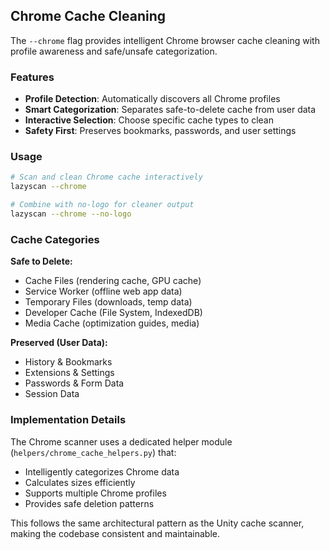 ## Chrome Cache Cleaning

The `--chrome` flag provides intelligent Chrome browser cache cleaning with profile awareness and safe/unsafe categorization.

### Features

- **Profile Detection**: Automatically discovers all Chrome profiles
- **Smart Categorization**: Separates safe-to-delete cache from user data
- **Interactive Selection**: Choose specific cache types to clean
- **Safety First**: Preserves bookmarks, passwords, and user settings

### Usage

```bash
# Scan and clean Chrome cache interactively
lazyscan --chrome

# Combine with no-logo for cleaner output
lazyscan --chrome --no-logo
```

### Cache Categories

**Safe to Delete:**
- Cache Files (rendering cache, GPU cache)
- Service Worker (offline web app data)
- Temporary Files (downloads, temp data)
- Developer Cache (File System, IndexedDB)
- Media Cache (optimization guides, media)

**Preserved (User Data):**
- History & Bookmarks
- Extensions & Settings
- Passwords & Form Data
- Session Data

### Implementation Details

The Chrome scanner uses a dedicated helper module (`helpers/chrome_cache_helpers.py`) that:
- Intelligently categorizes Chrome data
- Calculates sizes efficiently
- Supports multiple Chrome profiles
- Provides safe deletion patterns

This follows the same architectural pattern as the Unity cache scanner, making the codebase consistent and maintainable.
